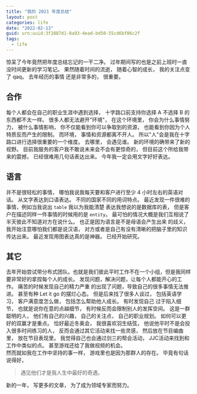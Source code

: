```yaml
---
title: "我的 2021 年度总结"
layout: post
categories: life
date: "2022-02-13"
guid: urn:uuid:3f2887d1-8a93-4ead-bd50-55cd6bf06c2f
tags:
  - life
---
```


惊呆了今年竟然把年度总结忘记的一干二净。 过年期间写的也是之前上班时一直没时间更新的学习笔记。 果然随着时间的流逝， 随着心智的成长， 我的关注点变了 qaq。 去年经历的事情
还是非常多的， 很重要。  

## 合作
每个人都会在自己的职业生涯中遇到选择， 十字路口前支持你选择 A 不选择 B 的东西都不太一样。 很多人都无法避开"环境"， 在这个环境里， 你会为什么事情努力， 被什么事情影响，
你不仅能看到你可以争取到的资源， 也能看到你因为个人特质反而产生的限制。 而环境， 事情和资源都离不开人。 所以"人"会是我在十字路口进行选择很重要的一个维度。 去哪里， 会遇见谁。
新的环境的确带来了新的视野。 目前我服务的客户我不敢说未来会不会有更惊奇的， 但目前这个所给我带来的震撼， 已经很难用几句话表达出来。 今年我一定会用文字好好表达。

## 语言
并不是很轻松的事情， 哪怕我说我每天要和客户进行至少 4 小时左右的英语对话。 从文字表达到口语表达。 不同的国家不同的用词特点。 最近发现一件很难的事情，例如当我说出 `table` 我以为我能清楚
表达我想说的是数据库的表， 但是客户在描述同样一件事情的时候用的是 `entity`。 最可怕的情况大概是我们互相说了半天彼此不知道对方在说什么。 也正是因为语言是不是母语会产生出来
的歧义， 我开始注意哪怕我们都是说汉语， 对方或者是自己有没有清晰的把脑子里的知识传达出来。 最近发现用图表达真的是神器。 已经开始研究。

## 其它
去年开始尝试带分布式团队。也就是我们彼此平时工作不在一个小组，但是我同样要非常好的拿捏每个人的成长。 发现问题，解决问题，让每个人都能开心的工作。 痛苦的时候发现自己的精力严重
的出现了问题，导致自己的很多事情无法推进。 甚至有种 Let it go 的摆烂心态。 但是后来找了很多人谈过， 包括英语学习， 客户满意度怎么做， 包括怎么帮助他人成长。 有时发现自己
过于陷入细节， 也就是说你在意的点越细节， 有时候反而会限制别人的发挥空间。 这是一群聪明的人， 他们有自己的兴趣， 自己的关注点， 自己的职业规划。 如何可以更好的双赢才是重点。
恰好最近冬奥会， 我很喜欢羽生结弦， 他说他平时不是会投入很多时间练习的人， 反而会通过其它活动来找一些灵感， 然后放在节目编曲里， 放在节目表现里。 我觉得自己也会通过剑三的帮会活动， 
JJC活动来找到和工作中类似的点。 甚至游戏还给了我做视频的机会。  
然而就如我在工作中坚持的事一样， 游戏里也是因为那群人的存在。 毕竟有句话说得好，

> 遇见他们才是我人生中最好的奇遇。  

新的一年， 写更多的文章， 为了成为领域专家而努力。  

